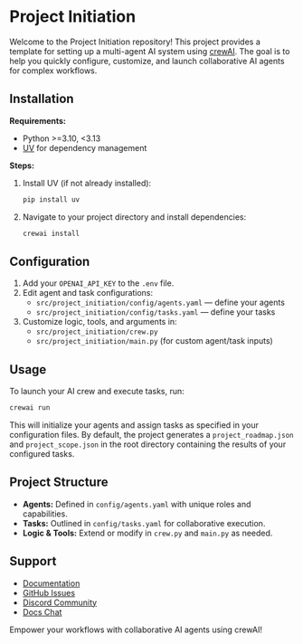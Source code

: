 # Project Initiation

Welcome to the Project Initiation repository! This project provides a template for setting up a multi-agent AI system using [crewAI](https://crewai.com). The goal is to help you quickly configure, customize, and launch collaborative AI agents for complex workflows.

## Installation

**Requirements:**  
- Python >=3.10, <3.13  
- [UV](https://docs.astral.sh/uv/) for dependency management

**Steps:**

1. Install UV (if not already installed):

    ```bash
    pip install uv
    ```

2. Navigate to your project directory and install dependencies:

    ```bash
    crewai install
    ```

## Configuration

1. Add your `OPENAI_API_KEY` to the `.env` file.
2. Edit agent and task configurations:
    - `src/project_initiation/config/agents.yaml` — define your agents
    - `src/project_initiation/config/tasks.yaml` — define your tasks
3. Customize logic, tools, and arguments in:
    - `src/project_initiation/crew.py`
    - `src/project_initiation/main.py` (for custom agent/task inputs)

## Usage

To launch your AI crew and execute tasks, run:

```bash
crewai run
```

This will initialize your agents and assign tasks as specified in your configuration files. By default, the project generates a `project_roadmap.json` and `project_scope.json` in the root directory containing the results of your configured tasks.

## Project Structure

- **Agents:** Defined in `config/agents.yaml` with unique roles and capabilities.
- **Tasks:** Outlined in `config/tasks.yaml` for collaborative execution.
- **Logic & Tools:** Extend or modify in `crew.py` and `main.py` as needed.

## Support

- [Documentation](https://docs.crewai.com)
- [GitHub Issues](https://github.com/joaomdmoura/crewai)
- [Discord Community](https://discord.com/invite/X4JWnZnxPb)
- [Docs Chat](https://chatg.pt/DWjSBZn)

Empower your workflows with collaborative AI agents using crewAI!
